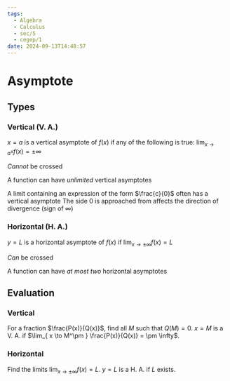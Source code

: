 ```yaml
---
tags:
  - Algebra
  - Calculus
  - sec/5
  - cegep/1
date: 2024-09-13T14:48:57
---
```


# Asymptote

## Types

### Vertical (V. A.)

$x = a$ is a vertical asymptote of $f(x)$ if any of the following is true: $\lim_{ x \to a^\pm }f(x) = \pm \infty$

*Cannot* be crossed

A function can have *unlimited* vertical asymptotes

A limit containing an expression of the form $\frac{c}{0}$ often has a vertical asymptote
The side $0$ is approached from affects the direction of divergence (sign of $\infty$)

### Horizontal (H. A.)

$y = L$ is a horizontal asymptote of $f(x)$ if $\lim_{ x \to \pm \infty }f(x) = L$

*Can* be crossed

A function can have *at most two* horizontal asymptotes

## Evaluation

### Vertical

For a fraction $\frac{P(x)}{Q(x)}$,
find all $M$ such that $Q(M) = 0$.
$x = M$ is a V. A. if $\lim_{ x \to M^\pm } \frac{P(x)}{Q(x)} = \pm \infty$.

### Horizontal

Find the limits $\lim_{ x \to \pm \infty } f(x) = L$.
$y = L$ is a H. A. if $L$ exists.